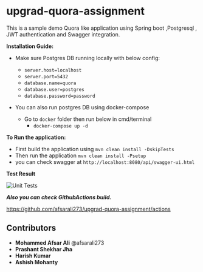 # upgrad-quora-assignment
This is a sample demo Quora like application using Spring boot ,Postgresql , JWT authentication and Swagger integration.

**Installation Guide:**

 - Make sure Postgres DB running locally with below config:
    * `server.host=localhost` 
    * `server.port=5432`
    *  `database.name=quora`
    *  `database.user=postgres`
    *  `database.password=password`
    
 - You can also run postgres DB using docker-compose
    * Go to `docker` folder then run below in cmd/terminal
        - `docker-compose up -d`
   
**To Run the application:**
   - First build the application using `mvn clean install -DskipTests`
   - Then run the application `mvn clean install -Psetup`
   - you can check swagger at `http://localhost:8080/api/swagger-ui.html`
   
   **Test Result**
   
   ![Unit Tests](https://github.com/afsarali273/upgrad-quora-assignment/blob/dev/afsar/img.png)

***Also you can check GithubActions build.***

https://github.com/afsarali273/upgrad-quora-assignment/actions

## Contributors 
  - **Mohammed Afsar Ali** @afsarali273
  - **Prashant Shekhar Jha** 
  - **Harish Kumar**
  - **Ashish Mohanty**
  
